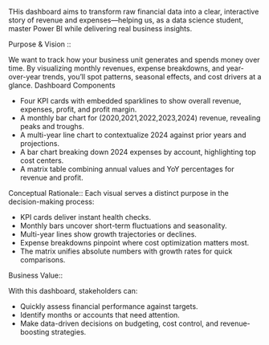 THis dashboard aims to transform raw financial data into a clear, interactive story of revenue and expenses—helping us, as a data science student, master Power BI while delivering real business insights.

Purpose & Vision ::

We want to track how your business unit generates and spends money over time. By visualizing monthly revenues, expense breakdowns, and year-over-year trends, you’ll spot patterns, seasonal effects, and cost drivers at a glance.
Dashboard Components
- Four KPI cards with embedded sparklines to show overall revenue, expenses, profit, and profit margin.
- A monthly bar chart for (2020,2021,2022,2023,2024) revenue, revealing peaks and troughs.
- A multi-year line chart to contextualize 2024 against prior years and projections.
- A bar chart breaking down 2024 expenses by account, highlighting top cost centers.
- A matrix table combining annual values and YoY percentages for revenue and profit.
  
Conceptual Rationale::
Each visual serves a distinct purpose in the decision-making process:
- KPI cards deliver instant health checks.
- Monthly bars uncover short-term fluctuations and seasonality.
- Multi-year lines show growth trajectories or declines.
- Expense breakdowns pinpoint where cost optimization matters most.
- The matrix unifies absolute numbers with growth rates for quick comparisons.
  
Business Value::

With this dashboard, stakeholders can:
- Quickly assess financial performance against targets.
- Identify months or accounts that need attention.
- Make data-driven decisions on budgeting, cost control, and revenue-boosting strategies.
